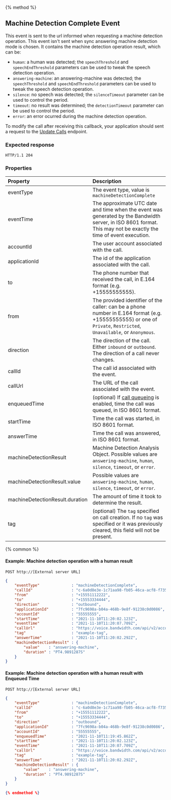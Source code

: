 {% method %}
##  Machine Detection Complete Event

This event is sent to the url informed when requesting a machine detection operation. This event isn't sent when sync answering machine detection mode is chosen. It contains the machine detection operation result, which can be:
- `human`: a human was detected; the `speechThreshold` and `speechEndThreshold` parameters can be used to tweak the speech detection operation.
- `answering-machine`: an answering-machine was detected; the `speechThreshold` and `speechEndThreshold` parameters can be used to tweak the speech detection operation.
- `silence`: no speech was detected; the `silenceTimeout` parameter can be used to control the period.
- `timeout`: no result was determined; the `detectionTimeout` parameter can be used to control the period.
- `error`: an error ocurred during the machine detection operation.

To modify the call after receiving this callback, your application should sent a request to the [Update Calls](../../methods/calls/postCallsCallId.md) endpoint.
### Expected response
```http
HTTP/1.1 204
```

### Properties
| Property                        | Description  |
|:--------------------------------|:-------------|
| eventType                       | The event type, value is `machineDetectionComplete` |
| eventTime                       | The approximate UTC date and time when the event was generated by the Bandwidth server, in ISO 8601 format. This may not be exactly the time of event execution. |
| accountId                       | The user account associated with the call. |
| applicationId                   | The id of the application associated with the call. |
| to                              | The phone number that received the call, in E.164 format (e.g. +15555555555). |
| from                            | The provided identifier of the caller: can be a phone number in E.164 format (e.g. +15555555555) or one of `Private`, `Restricted`, `Unavailable`, or `Anonymous`. |
| direction                       | The direction of the call. Either `inbound` or `outbound`. The direction of a call never changes. |
| callId                          | The call id associated with the event. |
| callUrl                         | The URL of the call associated with the event. |
| enqueuedTime                    | (optional) If [call queueing](../../methods/postCalls.md) is enabled, time the call was queued, in ISO 8601 format. |
| startTime                       | Time the call was started, in ISO 8601 format. |
| answerTime                      | Time the call was answered, in ISO 8601 format. |
| machineDetectionResult          | Machine Detection Analysis Object. Possible values are `answering-machine`, `human`, `silence`, `timeout`, or `error`. |
| machineDetectionResult.value    | Possible values are `answering-machine`, `human`, `silence`, `timeout`, or `error`. |
| machineDetectionResult.duration | The amount of time it took to determine the result. |
| tag                             | (optional) The `tag` specified on call creation. If no `tag` was specified or it was previously cleared, this field will not be present. |

{% common %}

#### Example: Machine detection operation with a human result

```
POST http://[External server URL]
```

```json
{
    "eventType"              : "machineDetectionComplete",
    "callId"                 : "c-6a0d8e3e-1c71aa98-fb05-46ca-acf8-f735db20fa28",
    "from"                   : "+15551112222",
    "to"                     : "+15553334444",
    "direction"              : "outbound",
    "applicationId"          : "7fc9698a-b04a-468b-9e8f-91238c0d0086",
    "accountId"              : "55555555",
    "startTime"              : "2021-11-10T11:20:02.123Z",
    "eventTime"              : "2021-11-10T11:20:07.709Z",
    "callUrl"                : "https://voice.bandwidth.com/api/v2/accounts/55555555/calls/c-6a0d8e3e-1c71aa98-fb05-46ca-acf8-f735db20fa28",
    "tag"                    : "example-tag",
    "answerTime"             : "2021-11-10T11:20:02.292Z",
    "machineDetectionResult" : {
        "value"    : "answering-machine",
        "duration" : "PT4.9891287S"
    }
}
```

#### Example: Machine detection operation with a human result with Enqueued Time

```http
POST http://[External server URL]
```

```json
{
    "eventType"              : "machineDetectionComplete",
    "callId"                 : "c-6a0d8e3e-1c71aa98-fb05-46ca-acf8-f735db20fa28",
    "from"                   : "+15551112222",
    "to"                     : "+15553334444",
    "direction"              : "outbound",
    "applicationId"          : "7fc9698a-b04a-468b-9e8f-91238c0d0086",
    "accountId"              : "55555555",
    "enqueuedTime"           : "2021-11-10T11:19:45.862Z",
    "startTime"              : "2021-11-10T11:20:02.123Z",
    "eventTime"              : "2021-11-10T11:20:07.709Z",
    "callUrl"                : "https://voice.bandwidth.com/api/v2/accounts/55555555/calls/c-6a0d8e3e-1c71aa98-fb05-46ca-acf8-f735db20fa28",
    "tag"                    : "example-tag",
    "answerTime"             : "2021-11-10T11:20:02.292Z",
    "machineDetectionResult" : {
        "value"    : "answering-machine",
        "duration" : "PT4.9891287S"
    }
}

{% endmethod %}
